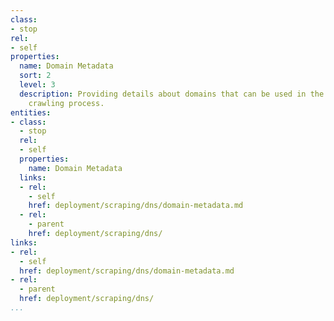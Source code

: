 ```yaml
---
class:
- stop
rel:
- self
properties:
  name: Domain Metadata
  sort: 2
  level: 3
  description: Providing details about domains that can be used in the scraping and
    crawling process.
entities:
- class:
  - stop
  rel:
  - self
  properties:
    name: Domain Metadata
  links:
  - rel:
    - self
    href: deployment/scraping/dns/domain-metadata.md
  - rel:
    - parent
    href: deployment/scraping/dns/
links:
- rel:
  - self
  href: deployment/scraping/dns/domain-metadata.md
- rel:
  - parent
  href: deployment/scraping/dns/
...
```

